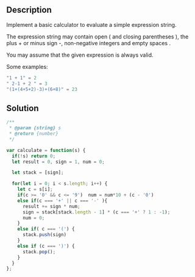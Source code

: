 ## Description
Implement a basic calculator to evaluate a simple expression string.

The expression string may contain open ( and closing parentheses ), the plus + or minus sign -, non-negative integers and empty spaces .

You may assume that the given expression is always valid.

Some examples:

``` js
"1 + 1" = 2
" 2-1 + 2 " = 3
"(1+(4+5+2)-3)+(6+8)" = 23
```


## Solution

```js
/**
 * @param {string} s
 * @return {number}
 */

var calculate = function(s) {
  if(!s) return 0;
  let result = 0, sign = 1, num = 0;

  let stack = [sign];

  for(let i = 0; i < s.length; i++) {
    let c = s[i];
    if(c >= '0' && c <= '9')  num = num*10 + (c - '0')
    else if(c === '+' || c === '-' ){
      result += sign * num;
      sign = stack[stack.length - 1] * (c === '+' ? 1 : -1);
      num = 0;
    }
    else if( c === '(') {
      stack.push(sign)
    }
    else if (c === ')') {
      stack.pop();
    }
  }
};
```
